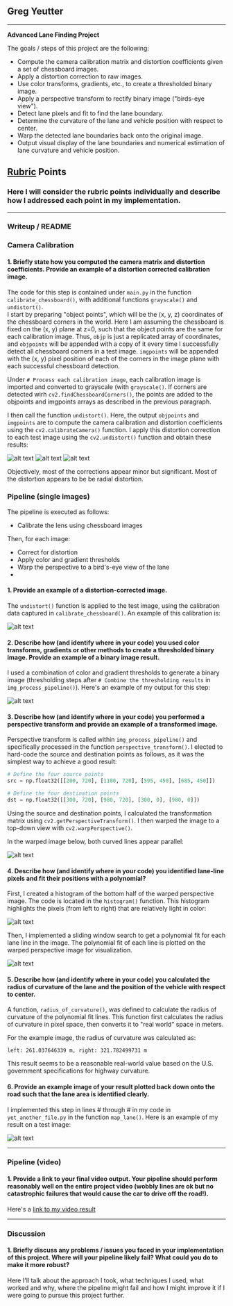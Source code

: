 ## Greg Yeutter

---

**Advanced Lane Finding Project**

The goals / steps of this project are the following:

* Compute the camera calibration matrix and distortion coefficients given a set of chessboard images.
* Apply a distortion correction to raw images.
* Use color transforms, gradients, etc., to create a thresholded binary image.
* Apply a perspective transform to rectify binary image ("birds-eye view").
* Detect lane pixels and fit to find the lane boundary.
* Determine the curvature of the lane and vehicle position with respect to center.
* Warp the detected lane boundaries back onto the original image.
* Output visual display of the lane boundaries and numerical estimation of lane curvature and vehicle position.

[//]: # (Image References)

[undist1]: ./output_images/out_calibration2.jpg "Undistorted 1"
[undist2]: ./output_images/out_calibration10.jpg "Undistorted 2"
[undist3]: ./output_images/out_calibration16.jpg "Undistorted 3"

[undisttest]: ./output_images/undist_test1.jpg "Undistorted Test"
[combinedtest]: ./output_images/combined_test1.jpg "Combined Test"
[warpedtest]: ./output_images/persp_test1.jpg "Warped Test"
[histtest]: ./output_images/hist_test1.jpg "Histogram Test"
[polyfittest]: ./output_images/slide_test1.jpg "Polynomial Fit Test"

[image2]: ./test_images/test1.jpg "Road Transformed"
[image3]: ./examples/binary_combo_example.jpg "Binary Example"
[image4]: ./examples/warped_straight_lines.jpg "Warp Example"
[image5]: ./examples/color_fit_lines.jpg "Fit Visual"
[image6]: ./examples/example_output.jpg "Output"
[video1]: ./project_video.mp4 "Video"

## [Rubric](https://review.udacity.com/#!/rubrics/571/view) Points

### Here I will consider the rubric points individually and describe how I addressed each point in my implementation.  

---

### Writeup / README

### Camera Calibration

#### 1. Briefly state how you computed the camera matrix and distortion coefficients. Provide an example of a distortion corrected calibration image.

The code for this step is contained under `main.py` in the function `calibrate_chessboard()`, with additional functions `grayscale()` and `undistort()`.  
I start by preparing "object points", which will be the (x, y, z) coordinates of the chessboard corners in the world. Here I am assuming the chessboard is fixed on the (x, y) plane at z=0, such that the object points are the same for each calibration image. Thus, `objp` is just a replicated array of coordinates, and `objpoints` will be appended with a copy of it every time I successfully detect all chessboard corners in a test image. `imgpoints` will be appended with the (x, y) pixel position of each of the corners in the image plane with each successful chessboard detection.  

Under `# Process each calibration image`, each calibration image is imported and converted to grayscale (with `grayscale()`. If corners are detected wirh `cv2.findChessboardCorners()`, the points are added to the objpoints and imgpoints arrays as described in the previous paragraph.

I then call the function `undistort()`. Here, the output `objpoints` and `imgpoints` are to compute the camera calibration and distortion coefficients using the `cv2.calibrateCamera()` function.  I apply this distortion correction to each test image using the `cv2.undistort()` function and obtain these results: 

![alt text][undist1]
![alt text][undist2]
![alt text][undist3]

Objectively, most of the corrections appear minor but significant. Most of the distortion appears to be be radial distortion.

### Pipeline (single images)

The pipeline is executed as follows:
* Calibrate the lens using chessboard images

Then, for each image:
* Correct for distortion
* Apply color and gradient thresholds
* Warp the perspective to a bird's-eye view of the lane
* 


#### 1. Provide an example of a distortion-corrected image.

The `undistort()` function is applied to the test image, using the calibration data captured in `calibrate_chessboard()`. An example of this calibration is:

![alt text][undisttest]

#### 2. Describe how (and identify where in your code) you used color transforms, gradients or other methods to create a thresholded binary image.  Provide an example of a binary image result.

I used a combination of color and gradient thresholds to generate a binary image (thresholding steps after `# Combine the thresholding results` in `img_process_pipeline()`).  Here's an example of my output for this step:

![alt text][combinedtest]

#### 3. Describe how (and identify where in your code) you performed a perspective transform and provide an example of a transformed image.

Perspective transform is called within `img_process_pipeline()` and specifically processed in the function `perspective_transform()`. I elected to hard-code the source and destination points as follows, as it was the simplest way to achieve a good result:

```python
# Define the four source points
src = np.float32([[200, 720], [1100, 720], [595, 450], [685, 450]])

# Define the four destination points
dst = np.float32([[300, 720], [980, 720], [300, 0], [980, 0]])
```

Using the source and destination points, I calculated the transformation matrix using `cv2.getPerspectiveTransform()`. I then warped the image to a top-down view with `cv2.warpPerspective()`.

In the warped image below, both curved lines appear parallel:

![alt text][warpedtest]

#### 4. Describe how (and identify where in your code) you identified lane-line pixels and fit their positions with a polynomial?

First, I created a histogram of the bottom half of the warped perspective image. The code is located in the `histogram()` function. This histogram highlights the pixels (from left to right) that are relatively light in color:

![alt text][histtest]

Then, I implemented a sliding window search to get a polynomial fit for each lane line in the image. The polynomial fit of each line is plotted on the warped perspective image for visualization.

![alt text][polyfittest]

#### 5. Describe how (and identify where in your code) you calculated the radius of curvature of the lane and the position of the vehicle with respect to center.

A function, `radius_of_curvature()`, was defined to calculate the radius of curvature of the polynomial fit lines. This function first calculates the radius of curvature in pixel space, then converts it to "real world" space in meters.

For the example image, the radius of curvature was calculated as:

```
left: 261.037646339 m, right: 321.782499731 m
```

This result seems to be a reasonable real-world value based on the U.S. government specifications for highway curvature.

#### 6. Provide an example image of your result plotted back down onto the road such that the lane area is identified clearly.

I implemented this step in lines # through # in my code in `yet_another_file.py` in the function `map_lane()`.  Here is an example of my result on a test image:

![alt text][image6]

---

### Pipeline (video)

#### 1. Provide a link to your final video output.  Your pipeline should perform reasonably well on the entire project video (wobbly lines are ok but no catastrophic failures that would cause the car to drive off the road!).

Here's a [link to my video result](./project_video.mp4)

---

### Discussion

#### 1. Briefly discuss any problems / issues you faced in your implementation of this project.  Where will your pipeline likely fail?  What could you do to make it more robust?

Here I'll talk about the approach I took, what techniques I used, what worked and why, where the pipeline might fail and how I might improve it if I were going to pursue this project further.  
